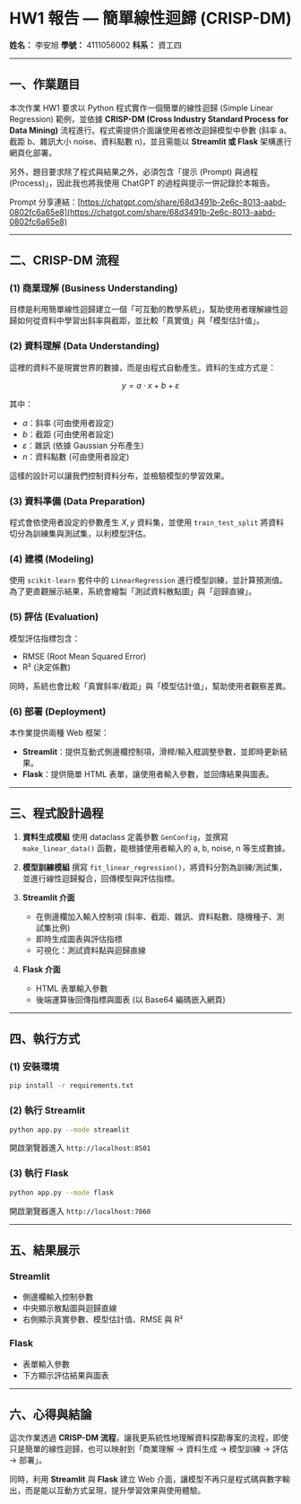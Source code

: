 
# HW1 報告 — 簡單線性迴歸 (CRISP-DM)

**姓名：** 李安旭
**學號：** 4111056002
**科系：** 資工四

---

## 一、作業題目

本次作業 HW1 要求以 Python 程式實作一個簡單的線性迴歸 (Simple Linear Regression) 範例，並依據 **CRISP-DM (Cross Industry Standard Process for Data Mining)** 流程進行。程式需提供介面讓使用者修改迴歸模型中參數 (斜率 a、截距 b、雜訊大小 noise、資料點數 n)，並且需能以 **Streamlit 或 Flask** 架構進行網頁化部署。

另外，題目要求除了程式與結果之外，必須包含「提示 (Prompt) 與過程 (Process)」，因此我也將我使用 ChatGPT 的過程與提示一併記錄於本報告。

Prompt 分享連結：[https://chatgpt.com/share/68d3491b-2e6c-8013-aabd-0802fc6a65e8](https://chatgpt.com/share/68d3491b-2e6c-8013-aabd-0802fc6a65e8)

---

## 二、CRISP-DM 流程

### (1) 商業理解 (Business Understanding)

目標是利用簡單線性迴歸建立一個「可互動的教學系統」，幫助使用者理解線性迴歸如何從資料中學習出斜率與截距，並比較「真實值」與「模型估計值」。

### (2) 資料理解 (Data Understanding)

這裡的資料不是現實世界的數據，而是由程式自動產生。資料的生成方式是：

$$
y = a \cdot x + b + \varepsilon
$$

其中：

* $a$：斜率 (可由使用者設定)
* $b$：截距 (可由使用者設定)
* $\varepsilon$：雜訊 (依據 Gaussian 分布產生)
* $n$：資料點數 (可由使用者設定)

這樣的設計可以讓我們控制資料分布，並檢驗模型的學習效果。

### (3) 資料準備 (Data Preparation)

程式會依使用者設定的參數產生 $X, y$ 資料集，並使用 `train_test_split` 將資料切分為訓練集與測試集，以利模型評估。

### (4) 建模 (Modeling)

使用 `scikit-learn` 套件中的 `LinearRegression` 進行模型訓練，並計算預測值。為了更直觀展示結果，系統會繪製「測試資料散點圖」與「迴歸直線」。

### (5) 評估 (Evaluation)

模型評估指標包含：

* RMSE (Root Mean Squared Error)
* R² (決定係數)

同時，系統也會比較「真實斜率/截距」與「模型估計值」，幫助使用者觀察差異。

### (6) 部署 (Deployment)

本作業提供兩種 Web 框架：

* **Streamlit**：提供互動式側邊欄控制項，滑桿/輸入框調整參數，並即時更新結果。
* **Flask**：提供簡單 HTML 表單，讓使用者輸入參數，並回傳結果與圖表。

---

## 三、程式設計過程

1. **資料生成模組**
   使用 dataclass 定義參數 `GenConfig`，並撰寫 `make_linear_data()` 函數，能根據使用者輸入的 a, b, noise, n 等生成數據。

2. **模型訓練模組**
   撰寫 `fit_linear_regression()`，將資料分割為訓練/測試集，並進行線性迴歸擬合，回傳模型與評估指標。

3. **Streamlit 介面**

   * 在側邊欄加入輸入控制項 (斜率、截距、雜訊、資料點數、隨機種子、測試集比例)
   * 即時生成圖表與評估指標
   * 可視化：測試資料點與迴歸直線

4. **Flask 介面**

   * HTML 表單輸入參數
   * 後端運算後回傳指標與圖表 (以 Base64 編碼嵌入網頁)

---

## 四、執行方式

### (1) 安裝環境

```bash
pip install -r requirements.txt
```

### (2) 執行 Streamlit

```bash
python app.py --mode streamlit
```

開啟瀏覽器進入 `http://localhost:8501`

### (3) 執行 Flask

```bash
python app.py --mode flask
```

開啟瀏覽器進入 `http://localhost:7860`

---

## 五、結果展示

### Streamlit

* 側邊欄輸入控制參數
* 中央顯示散點圖與迴歸直線
* 右側顯示真實參數、模型估計值、RMSE 與 R²

### Flask

* 表單輸入參數
* 下方顯示評估結果與圖表

---

## 六、心得與結論

這次作業透過 **CRISP-DM 流程**，讓我更系統性地理解資料探勘專案的流程，即使只是簡單的線性迴歸，也可以映射到「商業理解 → 資料生成 → 模型訓練 → 評估 → 部署」。

同時，利用 **Streamlit** 與 **Flask** 建立 Web 介面，讓模型不再只是程式碼與數字輸出，而是能以互動方式呈現，提升學習效果與使用體驗。

